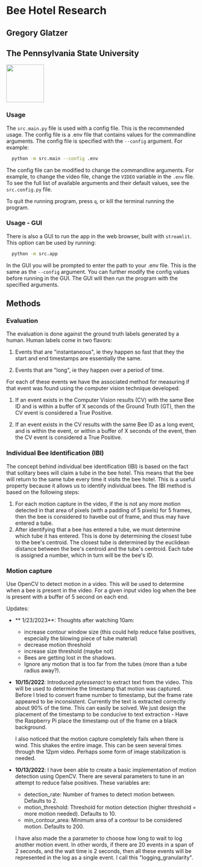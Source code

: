 # Bee Hotel Research

## Gregory Glatzer

## The Pennsylvania State University

<img src="https://media2.giphy.com/media/U6YxrKZ84AfppW48r4/giphy.gif" width="100" height="100">

### Usage

The `src.main.py` file is used with a config file. This is the recommended usage. The config file is a .env file that contains values for the commandline arguments. The config file is specified with the `--config` argument. For example:

```bash
  python -m src.main --config .env
```

The config file can be modified to change the commandline arguments. For example, to change the video file, change the `VIDEO` variable in the `.env` file. To see the full list of available arguments and their default values, see the `src.config.py` file.

To quit the running program, press `q`, or kill the terminal running the program.

### Usage - GUI

There is also a GUI to run the app in the web browser, built with `streamlit`. This option can be used by running:

```bash
  python -m src.app
```

In the GUI you will be prompted to enter the path to your .env file. This is the same as the `--config` argument. You can further modify the config values before running in the GUI. The GUI will then run the program with the specified arguments.

## Methods

### Evaluation

The evaluation is done against the ground truth labels generated by a human. Human labels come in two flavors:

1. Events that are "instantaneous", ie they happen so fast that they the start and end timestamps are essentially the same.

2. Events that are "long", ie they happen over a period of time.

For each of these events we have the associated method for measuring if that event was found using the computer vision technique developed:

1. If an event exists in the Computer Vision results (CV) with the same Bee ID and is within a buffer of X seconds of the Ground Truth (GT), then the CV event is considered a True Positive.

2. If an event exists in the CV results with the same Bee ID as a long event, and is within the event, or within a buffer of X seconds of the event, then the CV event is considered a True Positive.

### Individual Bee Identification (IBI)

The concept behind individual bee identification (IBI) is based on the fact that solitary bees will claim a tube in the bee hotel. This means that the bee will return to the same tube every time it visits the bee hotel. This is a useful property because it allows us to identify individual bees. The IBI method is based on the following steps:

1. For each motion capture in the video, if the is not any more motion detected in that area of pixels (with a padding of 5 pixels) for 5 frames, then the bee is considered to havebe out of frame, and thus may have entered a tube.
2. After identifying that a bee has entered a tube, we must determine which tube it has entered. This is done by determining the closest tube to the bee's centroid. The closest tube is determined by the euclidean distance between the bee's centroid and the tube's centroid. Each tube is assigned a number, which in turn will be the bee's ID.

### Motion capture

Use OpenCV to detect motion in a video. This will be used to determine when a bee is present in the video. For a given input video log when the bee is present with a buffer of 5 second on each end.

Updates:

-   ** 1/23/2023**: Thoughts after watching 10am:

    -   increase contour window size (this could help reduce false positives, especially the blowing piece of tube material)
    -   decrease motion threshold
    -   increase size threshold (maybe not)
    -   Bees are getting lost in the shadows.
    -   Ignore any motion that is too far from the tubes (more than a tube radius away?).

-   **10/15/2022**: Introduced _pytesseract_ to extract text from the video. This will be used to determine the timestamp that motion was captured. Before I tried to convert frame number to timestamp, but the frame rate appeared to be inconsistent. Currently the text is extracted correctly about 90% of the time. This can easily be solved. We just design the placement of the timestamp to be conducive to text extraction - Have the Raspberry Pi place the timestamp out of the frame on a black background.

    I also noticed that the motion capture completely fails when there is wind. This shakes the entire image. This can be seen several times through the 12pm video. Perhaps some form of image stabilization is needed.

-   **10/13/2022**: I have been able to create a basic implementation of motion detection using OpenCV. There are several parameters to tune in an attempt to reduce false positives. These variables are:

    -   detection_rate: Number of frames to detect motion between. Defaults to 2.
    -   motion_threshold: Threshold for motion detection (higher threshold = more motion needed). Defaults to 10.
    -   min_contour_area: Minimum area of a contour to be considered motion. Defaults to 200.

    I have also made the a parameter to choose how long to wait to log another motion event. In other words, if there are 20 events in a span of 2 seconds, and the wait time is 2 seconds, then all these events will be represented in the log as a single event. I call this "logging_granularity".
